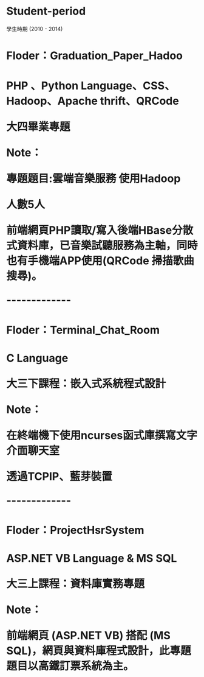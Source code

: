 # Student-period
學生時期 (2010 - 2014)


<h1>Floder：Graduation_Paper_Hadoo<h1>
PHP 、Python Language、CSS、Hadoop、Apache thrift、QRCode<p>
大四畢業專題<p>
Note：<p>
專題題目:雲端音樂服務 使用Hadoop<p>
人數5人<p>
前端網頁PHP讀取/寫入後端HBase分散式資料庫，已音樂試聽服務為主軸，同時也有手機端APP使用(QRCode 掃描歌曲搜尋)。<p>
-------------
<h1>Floder：Terminal_Chat_Room<h1>
C Language<p>
大三下課程：嵌入式系統程式設計<p>
Note：<p>
在終端機下使用ncurses函式庫撰寫文字介面聊天室<p>
透過TCPIP、藍芽裝置<p>
-------------
<h1>Floder：ProjectHsrSystem<h1>
ASP.NET VB Language & MS SQL<p>
大三上課程：資料庫實務專題<p>
Note：<p>
前端網頁 (ASP.NET VB) 搭配 (MS SQL)，網頁與資料庫程式設計，此專題題目以高鐵訂票系統為主。<p>
